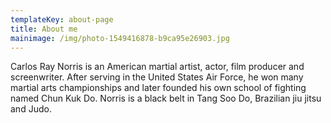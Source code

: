 ```yaml
---
templateKey: about-page
title: About me
mainimage: /img/photo-1549416878-b9ca95e26903.jpg
---
```

Carlos Ray Norris is an American martial artist, actor, film producer and screenwriter. After serving in the United States Air Force, he won many martial arts championships and later founded his own school of fighting named Chun Kuk Do. Norris is a black belt in Tang Soo Do, Brazilian jiu jitsu and Judo.
